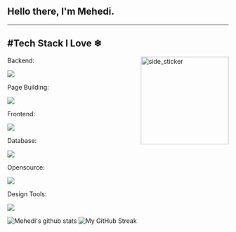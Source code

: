 <h2>Hello there, I'm Mehedi.</h2>
<hr>
<h2>#Tech Stack I Love ❄</h2><img align="right" width="200px" height="200px" alt="side_sticker" src="https://camo.githubusercontent.com/ffbf71edb9eb65671926a8cc42a5a740bf5b799a9b93699a3a0de76e1793a80b/68747470733a2f2f6d656469612e67697068792e636f6d2f6d656469612f54456e586b637348725034596564436868412f67697068792e676966" data-canonical-src="https://media.giphy.com/media/TEnXkcsHrP4YedChhA/giphy.gif" style="max-width: 100%;">
<p align="left"> <p>Backend:</p>
  <a href="https://skillicons.dev"> 
    <img src="https://skillicons.dev/icons?i=laravel,nodejs,express,php,py" />
  </a>
</p>

<p align="left"> <p>Page Building:</p>
  <a href="https://skillicons.dev"> 
    <img src="https://skillicons.dev/icons?i=bootstrap,css,html" />
  </a>
</p>


<p align="left"> <p>Frontend:</p>
  <a href="https://skillicons.dev"> 
    <img src="https://skillicons.dev/icons?i=vue,nuxtjs,tailwind,react,nextjs" />
  </a>
</p>

<p align="left"> <p>Database:</p>
  <a href="https://skillicons.dev"> 
    <img src="https://skillicons.dev/icons?i=mongodb,mysql,postgres" />
  </a>
</p>

<p align="left"> <p>Opensource:</p>
  <a href="https://skillicons.dev"> 
    <img src="https://skillicons.dev/icons?i=wordpress, " />
  </a>
</p>

<p align="left"> <p>Design Tools:</p>
  <a href="https://skillicons.dev"> 
    <img src="https://skillicons.dev/icons?i=ae,ai,ps,pr,blender " />
  </a>
</p>

![Mehedi's github stats](https://github-readme-stats.vercel.app/api?username=f0rsakenHere&show_icons=true&theme=tokyonight) ![My GitHub Streak](https://github-readme-streak-stats.herokuapp.com/?user=f0rsakenHere&theme=tokyonight)
